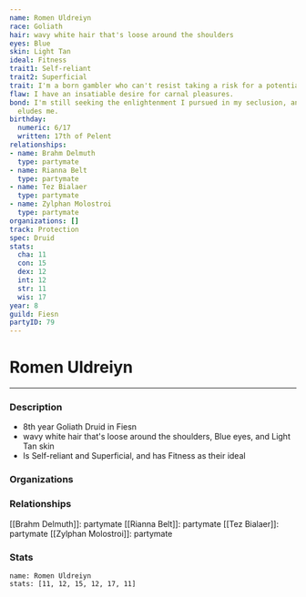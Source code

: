```yaml
---
name: Romen Uldreiyn
race: Goliath
hair: wavy white hair that's loose around the shoulders
eyes: Blue
skin: Light Tan
ideal: Fitness
trait1: Self-reliant
trait2: Superficial
trait: I'm a born gambler who can't resist taking a risk for a potential payoff.
flaw: I have an insatiable desire for carnal pleasures.
bond: I'm still seeking the enlightenment I pursued in my seclusion, and it still
  eludes me.
birthday:
  numeric: 6/17
  written: 17th of Pelent
relationships:
- name: Brahm Delmuth
  type: partymate
- name: Rianna Belt
  type: partymate
- name: Tez Bialaer
  type: partymate
- name: Zylphan Molostroi
  type: partymate
organizations: []
track: Protection
spec: Druid
stats:
  cha: 11
  con: 15
  dex: 12
  int: 12
  str: 11
  wis: 17
year: 8
guild: Fiesn
partyID: 79
---
```

# Romen Uldreiyn
---
### Description
- 8th year Goliath Druid in Fiesn
- wavy white hair that's loose around the shoulders, Blue eyes, and Light Tan skin
- Is Self-reliant and Superficial, and has Fitness as their ideal

### Organizations
### Relationships
[[Brahm Delmuth]]: partymate
[[Rianna Belt]]: partymate
[[Tez Bialaer]]: partymate
[[Zylphan Molostroi]]: partymate
### Stats
```statblock
name: Romen Uldreiyn
stats: [11, 12, 15, 12, 17, 11]
```